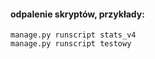 
#### odpalenie skryptów, przykłady:
 
    manage.py runscript stats_v4
    manage.py runscript testowy